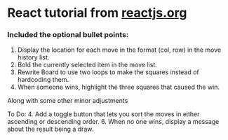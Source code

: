# React tutorial from [reactjs.org](https://reactjs.org/tutorial/tutorial.html)

### Included the optional bullet points:
1. Display the location for each move in the format (col, row) in the move history list.
2. Bold the currently selected item in the move list.
3. Rewrite Board to use two loops to make the squares instead of hardcoding them.
4. When someone wins, highlight the three squares that caused the win.

Along with some other minor adjustments

To Do:
4. Add a toggle button that lets you sort the moves in either ascending or descending order.
6. When no one wins, display a message about the result being a draw.
